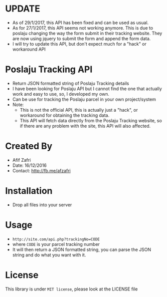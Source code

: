 # UPDATE
- As of 29/1/2017, this API has been fixed and can be used as usual.
- As for 27/1/2017, this API seems not working anymore. This is due to poslaju changing the way the form submit in their tracking website. They are now using jquery to submit the form and append the form data.
- I will try to update this API, but don't expect much for a "hack" or workaround API

# Poslaju Tracking API
- Return JSON formatted string of Poslaju Tracking details
- I have been looking for Poslaju API but I cannot find the one that actually work and easy to use, so, I developed my own.
- Can be use for tracking the Poslaju parcel in your own project/system
- Note: 
  - This is not the official API, this is actually just a "hack", or workaround for obtaining the tracking data.
  - This API will fetch data directly from the Poslaju Tracking website, so if there are any problem with the site, this API will also affected. 
  
# Created By
- Afif Zafri
- Date: 16/12/2016
- Contact: http://fb.me/afzafri

# Installation
- Drop all files into your server

# Usage
- ```http://site.com/api.php?trackingNo=CODE```
- where ```CODE``` is your parcel tracking number
- It will then return a JSON formatted string, you can parse the JSON string and do what you want with it.

# License
This library is under ```MIT license```, please look at the LICENSE file
